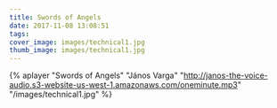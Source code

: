 ```yaml
---
title: Swords of Angels
date: 2017-11-08 13:08:51
tags:
cover_image: images/technical1.jpg
thumb_image: images/technical1.jpg
---
```


{% aplayer "Swords of Angels" "János Varga" "http://janos-the-voice-audio.s3-website-us-west-1.amazonaws.com/oneminute.mp3" "/images/technical1.jpg"  %}
